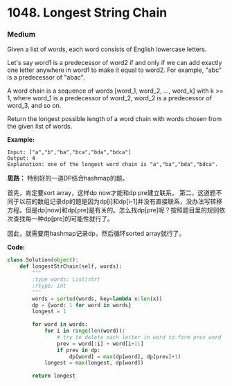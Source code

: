 # 1048. Longest String Chain
### Medium

Given a list of words, each word consists of English lowercase letters.

Let's say word1 is a predecessor of word2 if and only if we can add exactly one letter anywhere in word1 to make it equal to word2.  For example, "abc" is a predecessor of "abac".

A word chain is a sequence of words [word_1, word_2, ..., word_k] with k >= 1, where word_1 is a predecessor of word_2, word_2 is a predecessor of word_3, and so on.

Return the longest possible length of a word chain with words chosen from the given list of words.

**Example:**

```
Input: ["a","b","ba","bca","bda","bdca"]
Output: 4
Explanation: one of the longest word chain is "a","ba","bda","bdca".
```

**思路：**
特别好的一道DP结合hashmap的题。

首先，肯定要sort array，这样dp now才能和dp pre建立联系。
第二，这道题不同于以前的数组记录dp的题是因为dp[i]和dp[i-1]并没有直接联系，没办法写转移方程。但是dp[now]和dp[pre]是有关的。怎么找dp[pre]呢？按照题目里的规则依次查找每一种dp[pre]的可能性就行了。

因此，就需要用hashmap记录dp，然后循环sorted array就行了。

**Code:**
```python
class Solution(object):
    def longestStrChain(self, words):
        """
        :type words: List[str]
        :rtype: int
        """
        words = sorted(words, key=lambda x:len(x))
        dp = {word: 1 for word in words}
        longest = 1
        
        for word in words:
            for i in range(len(word)):
                # try to delete each letter in word to form prev word
                prev = word[:i] + word[i+1:]
                if prev in dp:
                    dp[word] = max(dp[word], dp[prev]+1)
            longest = max(longest, dp[word])
        
        return longest
```
